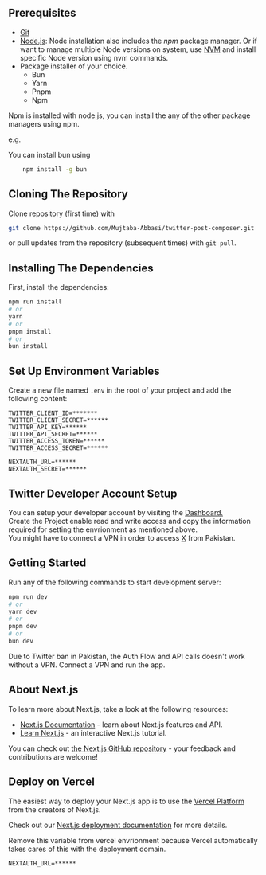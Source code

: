 ## Prerequisites

- [Git](https://git-scm.com/)
- [Node.js](https://nodejs.org/en/): Node installation also includes the _npm_ package manager. Or if want to manage multiple Node versions on system, use [NVM](https://github.com/coreybutler/nvm-windows/releases) and install specific Node version using nvm commands.
- Package installer of your choice.
  - Bun
  - Yarn
  - Pnpm
  - Npm

Npm is installed with node.js, you can install the any of the other package managers using npm.

e.g.

You can install bun using

```bash
    npm install -g bun
```

## Cloning The Repository

Clone repository (first time) with

```bash
git clone https://github.com/Mujtaba-Abbasi/twitter-post-composer.git
```

or pull updates from the repository (subsequent times) with `git pull`.

## Installing The Dependencies

First, install the dependencies:

```bash
npm run install
# or
yarn
# or
pnpm install
# or
bun install
```

## Set Up Environment Variables

Create a new file named `.env` in the root of your project and add the following content:

```env
TWITTER_CLIENT_ID=*******
TWITTER_CLIENT_SECRET=******
TWITTER_API_KEY=******
TWITTER_API_SECRET=******
TWITTER_ACCESS_TOKEN=******
TWITTER_ACCESS_SECRET=******

NEXTAUTH_URL=******
NEXTAUTH_SECRET=******
```

## Twitter Developer Account Setup

You can setup your developer account by visiting the [Dashboard.](https://developer.x.com/en/portal/dashboard) <br/>
Create the Project enable read and write access and copy the information required for setting the envrionment as mentioned above.
<br/>
You might have to connect a VPN in order to access [X](https://twitter.com) from Pakistan.

## Getting Started

Run any of the following commands to start development server:

```bash
npm run dev
# or
yarn dev
# or
pnpm dev
# or
bun dev
```

Due to Twitter ban in Pakistan, the Auth Flow and API calls doesn't work without a VPN.
Connect a VPN and run the app.

## About Next.js

To learn more about Next.js, take a look at the following resources:

- [Next.js Documentation](https://nextjs.org/docs) - learn about Next.js features and API.
- [Learn Next.js](https://nextjs.org/learn) - an interactive Next.js tutorial.

You can check out [the Next.js GitHub repository](https://github.com/vercel/next.js) - your feedback and contributions are welcome!

## Deploy on Vercel

The easiest way to deploy your Next.js app is to use the [Vercel Platform](https://vercel.com/new?utm_medium=default-template&filter=next.js&utm_source=create-next-app&utm_campaign=create-next-app-readme) from the creators of Next.js.

Check out our [Next.js deployment documentation](https://nextjs.org/docs/app/building-your-application/deploying) for more details.

Remove this variable from vercel envrionment because Vercel automatically takes cares of this with the deployment domain.

```
NEXTAUTH_URL=******
```
